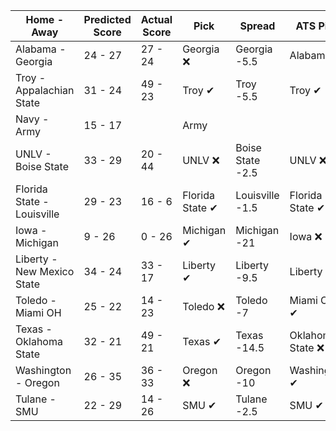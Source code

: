 Home - Away | Predicted Score | Actual Score | Pick | Spread | ATS Pick | O/U | O/U Pick
--- | --- | --- | --- | --- | --- | --- | ---
Alabama - Georgia | 24 - 27 | 27 - 24 | Georgia ❌ | Georgia -5.5 | Alabama ✔ | 52.5 | Under ✔
Troy - Appalachian State | 31 - 24 | 49 - 23 | Troy ✔ | Troy -5.5 | Troy ✔ | 53 | Over ✔
Navy - Army | 15 - 17 |  | Army |  |  |  | 
UNLV - Boise State | 33 - 29 | 20 - 44 | UNLV ❌ | Boise State -2.5 | UNLV ❌ | 62 | Push ❌
Florida State - Louisville | 29 - 23 | 16 - 6 | Florida State ✔ | Louisville -1.5 | Florida State ✔ | 45.5 | Over ❌
Iowa - Michigan | 9 - 26 | 0 - 26 | Michigan ✔ | Michigan -21 | Iowa ❌ | 36 | Under ✔
Liberty - New Mexico State | 34 - 24 | 33 - 17 | Liberty ✔ | Liberty -9.5 | Liberty ✔ | 58 | Push ❌
Toledo - Miami OH | 25 - 22 | 14 - 23 | Toledo ❌ | Toledo -7 | Miami OH ✔ | 43 | Over ❌
Texas - Oklahoma State | 32 - 21 | 49 - 21 | Texas ✔ | Texas -14.5 | Oklahoma State ❌ | 56.5 | Under ❌
Washington - Oregon | 26 - 35 | 36 - 33 | Oregon ❌ | Oregon -10 | Washington ✔ | 65.5 | Under ❌
Tulane - SMU | 22 - 29 | 14 - 26 | SMU ✔ | Tulane -2.5 | SMU ✔ | 47.5 | Over ❌
